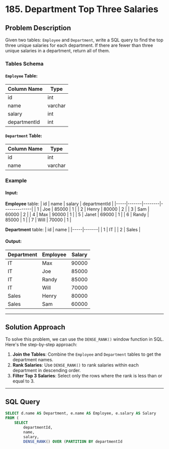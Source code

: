 # 185. Department Top Three Salaries

## Problem Description
Given two tables: `Employee` and `Department`, write a SQL query to find the top three unique salaries for each department. If there are fewer than three unique salaries in a department, return all of them.

### Tables Schema

#### `Employee` Table:
| Column Name  | Type    |
|--------------|---------|
| id           | int     |
| name         | varchar |
| salary       | int     |
| departmentId | int     |

#### `Department` Table:
| Column Name  | Type    |
|--------------|---------|
| id           | int     |
| name         | varchar |

### Example

#### Input:
**Employee** table:
| id  | name  | salary | departmentId |
|-----|-------|--------|--------------|
| 1   | Joe   | 85000  | 1            |
| 2   | Henry | 80000  | 2            |
| 3   | Sam   | 60000  | 2            |
| 4   | Max   | 90000  | 1            |
| 5   | Janet | 69000  | 1            |
| 6   | Randy | 85000  | 1            |
| 7   | Will  | 70000  | 1            |

**Department** table:
| id  | name  |
|-----|-------|
| 1   | IT    |
| 2   | Sales |

#### Output:
| Department | Employee | Salary |
|------------|----------|--------|
| IT         | Max      | 90000  |
| IT         | Joe      | 85000  |
| IT         | Randy    | 85000  |
| IT         | Will     | 70000  |
| Sales      | Henry    | 80000  |
| Sales      | Sam      | 60000  |

---

## Solution Approach
To solve this problem, we can use the `DENSE_RANK()` window function in SQL. Here's the step-by-step approach:

1. **Join the Tables**: Combine the `Employee` and `Department` tables to get the department names.
2. **Rank Salaries**: Use `DENSE_RANK()` to rank salaries within each department in descending order.
3. **Filter Top 3 Salaries**: Select only the rows where the rank is less than or equal to 3.

---

## SQL Query

```sql
SELECT d.name AS Department, e.name AS Employee, e.salary AS Salary
FROM (
    SELECT 
        departmentId, 
        name, 
        salary,
        DENSE_RANK() OVER (PARTITION BY departmentId